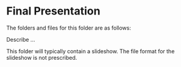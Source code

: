 # Final Presentation

The folders and files for this folder are as follows:

Describe ...

This folder will typically contain a slideshow. The file format for the slideshow is not prescribed.
